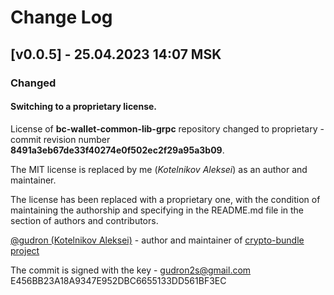 # Change Log

## [v0.0.5] - 25.04.2023 14:07 MSK

### Changed

#### Switching to a proprietary license.
License of **bc-wallet-common-lib-grpc** repository changed to proprietary - commit revision number **8491a3eb67de33f40274e0f502ec2f29a95a3b09**.

The MIT license is replaced by me (_Kotelnikov Aleksei_) as an author and maintainer.

The license has been replaced with a proprietary one, with the condition of maintaining the authorship
and specifying in the README.md file in the section of authors and contributors.

[@gudron (Kotelnikov Aleksei)](https://github.com/gudron) - author and maintainer of [crypto-bundle project](https://github.com/crypto-bundle)

The commit is signed with the key -
gudron2s@gmail.com
E456BB23A18A9347E952DBC6655133DD561BF3EC